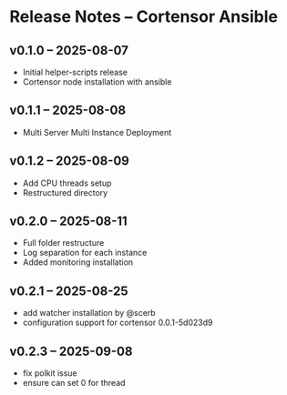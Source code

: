 # Release Notes – Cortensor Ansible

## v0.1.0 – 2025-08-07
- Initial helper-scripts release
- Cortensor node installation with ansible

## v0.1.1 – 2025-08-08
- Multi Server Multi Instance Deployment

## v0.1.2 – 2025-08-09
- Add CPU threads setup
- Restructured directory

## v0.2.0 – 2025-08-11
- Full folder restructure
- Log separation for each instance
- Added monitoring installation

## v0.2.1 – 2025-08-25
- add watcher installation by @scerb
- configuration support for cortensor 0.0.1-5d023d9

## v0.2.3 – 2025-09-08
- fix polkit issue
- ensure can set 0 for thread